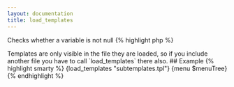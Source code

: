 ```yaml
---
layout: documentation
title: load_templates
---
```


Checks whether a variable is not null
{% highlight php %}
<?php
load_templates(string $file)
{% endhighlight %}

* **file**: the resource/template name to parse for sub-templates (those are defined using [{template}](/documentation/1.2.x/blocks/template.html))

> Templates are only visible in the file they are loaded, so if you include another file you have to call `load_templates` there also.

## Example
{% highlight smarty %}
{load_templates "subtemplates.tpl"}
 
{menu $menuTree}
{% endhighlight %}